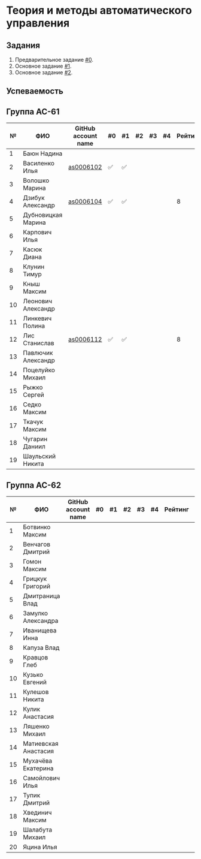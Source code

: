 # Теория и методы автоматического управления

## Задания

1. Предварительное задание [#0](./tasks/task_00/readme.md).
2. Основное задание [#1](./tasks/task_01/readme.md).
3. Основное задание [#2](./tasks/task_02/readme.md).

## Успеваемость

## Группа АС-61

| №  | ФИО                            | GitHub account name                  | #0 | #1  | #2 | #3 | #4 | Рейтинг |Доклад        |
|----|--------------------------------|--------------------------------------|----|-----|----|----|----|---------|--------------|
| 1  | Баюн Надина                    |                                                                           |    |     |    |    |    |         |              |
| 2  | Василенко Илья                 | [as0006102](https://github.com/brstu/TMAU-2023/tree/main/trunk/as0006102) | ✅ | ✅ |    |    |    |         |      ✅      |
| 3  | Волошко Марина                 |                                                                           |    |     |    |    |    |         |              |
| 4  | Дзибук Александр               | [as0006104](trunk/as0006104) | ✅ | ✅ |    |    |    |        8|              |
| 5  | Дубновицкая Марина             |                                                                           |    |     |    |    |    |         |              |
| 6  | Карпович Илья                  |                                                                           |    |     |    |    |    |         |              |
| 7  | Касюк Диана                    |                                                                           |    |     |    |    |    |         |              |
| 8  | Клунин Тимур                   |                                                                           |    |     |    |    |    |         |              |
| 9  | Кныш Максим                    |                                                                           |    |     |    |    |    |         |              |
| 10 | Леонович Александр             |                                                                           |    |     |    |    |    |         |              |
| 11 | Линкевич Полина                |                                                                           |    |     |    |    |    |         |              |
| 12 | Лис Станислав                  | [as0006112](https://github.com/brstu/TMAU-2023/tree/main/trunk/as0006112) | ✅ | ✅ |    |    |    |        8|              |
| 13 | Павлючик Александр             |                                                                           |    |     |    |    |    |         |              |
| 14 | Поцелуйко Михаил               |                                                                           |    |     |    |    |    |         |              |
| 15 | Рыжко Сергей                   |                                                                           |    |     |    |    |    |         |              |
| 16 | Седко Максим                   |                                                                           |    |     |    |    |    |         |              |
| 17 | Ткачук Максим                  |                                                                           |    |     |    |    |    |         |              |
| 18 | Чугарин Даниил                 |                                                                           |    |     |    |    |    |         |              |
| 19 | Шаульский Никита               |                                                                           |    |     |    |    |    |         |              |

## Группа АС-62

| №  | ФИО                            | GitHub account name                  | #0 | #1  | #2 | #3 | #4 | Рейтинг |Доклад        |
|----|--------------------------------|--------------------------------------|----|-----|----|----|----|---------|--------------|
| 1  | Ботвинко Максим                |                                      |    |     |    |    |    |         |              |
| 2  | Венчагов Дмитрий               |                                      |    |     |    |    |    |         |              |
| 3  | Гомон Максим                   |                                      |    |     |    |    |    |         |              |
| 4  | Грицкук Григорий               |                                      |    |     |    |    |    |         |              |
| 5  | Дмитраница Влад                |                                      |    |     |    |    |    |         |              |
| 6  | Замулко Александра             |                                      |    |     |    |    |    |         |              |
| 7  | Иванищева Инна                 |                                      |    |     |    |    |    |         |              |
| 8  | Капуза Влад                    |                                      |    |     |    |    |    |         |              |
| 9  | Кравцов Глеб                   |                                      |    |     |    |    |    |         |              |
| 10 | Кузько Евгений                 |                                      |    |     |    |    |    |         |              |
| 11 | Кулешов Никита                 |                                      |    |     |    |    |    |         |              |
| 12 | Кулик Анастасия                |                                      |    |     |    |    |    |         |              |
| 13 | Ляшенко Михаил                 |                                      |    |     |    |    |    |         |              |
| 14 | Матиевская Анастасия           |                                      |    |     |    |    |    |         |              |
| 15 | Мухачёва Екатерина             |                                      |    |     |    |    |    |         |              |
| 16 | Самойлович Илья                |                                      |    |     |    |    |    |         |              |
| 17 | Тупик Дмитрий                  |                                      |    |     |    |    |    |         |              |
| 18 | Хвединич Максим                |                                      |    |     |    |    |    |         |              |
| 19 | Шалабута Михаил                |                                      |    |     |    |    |    |         |              |
| 20 | Яцина Илья                     |                                      |    |     |    |    |    |         |              |
